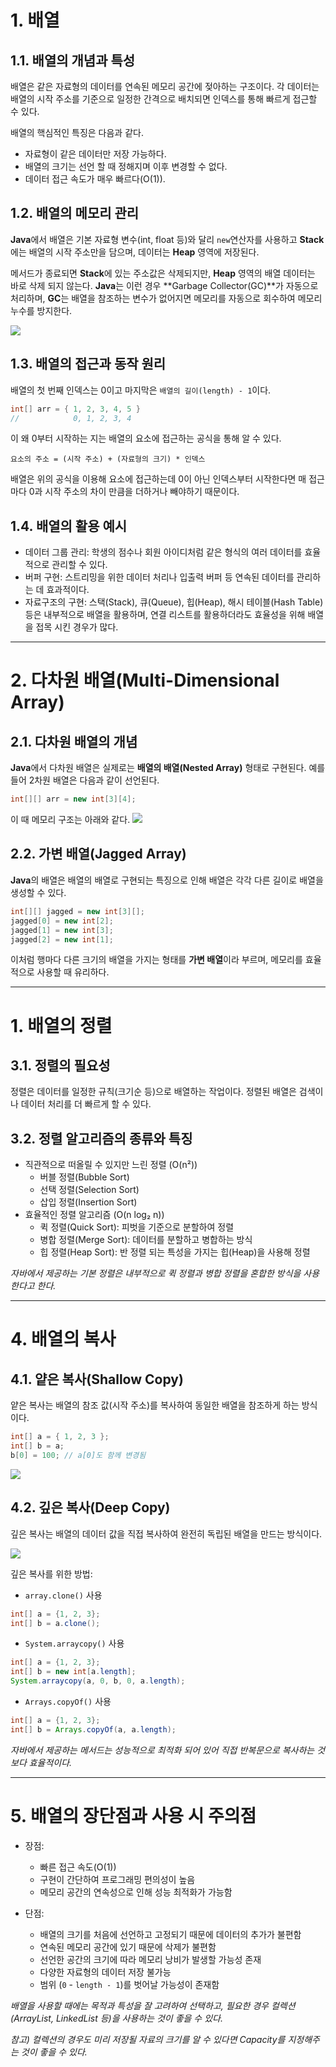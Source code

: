 # 1. 배열
## 1.1. 배열의 개념과 특성
배열은 같은 자료형의 데이터를 연속된 메모리 공간에 젖아하는 구조이다.
각 데이터는 배열의 시작 주소를 기준으로 일정한 간격으로 배치되면 인덱스를 통해 빠르게 접근할 수 있다.

배열의 핵심적인 특징은 다음과 같다.
* 자료형이 같은 데이터만 저장 가능하다.
* 배열의 크기는 선언 할 때 정해지며 이후 변경할 수 없다.
* 데이터 접근 속도가 매우 빠르다(O(1)).
## 1.2. 배열의 메모리 관리
**Java**에서 배열은 기본 자료형 변수(int, float 등)와 달리 `new`연산자를 사용하고 **Stack**에는 배열의 시작 주소만을 담으며, 데이터는 **Heap** 영역에 저장된다.


메서드가 종료되면 **Stack**에 있는 주소값은 삭제되지만, **Heap** 영역의 배열 데이터는 바로 삭제 되지 않는다.
**Java**는 이런 경우 **Garbage Collector(GC)**가 자동으로 처리하며, **GC**는 배열을 참조하는 변수가 없어지면 메모리를 자동으로 회수하여 메모리 누수를 방지한다. 

![](https://velog.velcdn.com/images/hueyjeong/post/687f001a-6354-4f7f-80f6-d0ddf92bf748/image.png)

## 1.3. 배열의 접근과 동작 원리
배열의 첫 번째 인덱스는 0이고 마지막은 `배열의 길이(length) - 1`이다.
```java
int[] arr = { 1, 2, 3, 4, 5 }
//            0, 1, 2, 3, 4
```

이 왜 0부터 시작하는 지는 배열의 요소에 접근하는 공식을 통해 알 수 있다.
```
요소의 주소 = (시작 주소) + (자료형의 크기) * 인덱스
```
배열은 위의 공식을 이용해 요소에 접근하는데 0이 아닌 인덱스부터 시작한다면 매 접근마다 0과 시작 주소의 차이 만큼을 더하거나 빼야하기 때문이다.

## 1.4. 배열의 활용 예시
* 데이터 그룹 관리: 학생의 점수나 회원 아이디처럼 같은 형식의 여러 데이터를 효율적으로 관리할 수 있다.
* 버퍼 구현: 스트리밍을 위한 데이터 처리나 입출력 버퍼 등 연속된 데이터를 관리하는 데 효과적이다.
* 자료구조의 구현: 스택(Stack), 큐(Queue), 힙(Heap), 해시 테이블(Hash Table) 등은 내부적으로 배열을 활용하며, 연결 리스트를 활용하더라도 효율성을 위해 배열을 접목 시킨 경우가 많다.
---
# 2. 다차원 배열(Multi-Dimensional Array)
## 2.1. 다차원 배열의 개념
**Java**에서 다차원 배열은 실제로는 **배열의 배열(Nested Array)** 형태로 구현된다.
예를 들어 2차원 배열은 다음과 같이 선언된다.
```java
int[][] arr = new int[3][4];
```
이 때 메모리 구조는 아래와 같다.
![](https://velog.velcdn.com/images/hueyjeong/post/b933f3d8-6e90-4dae-882e-23038f6a20ce/image.png)

## 2.2. 가변 배열(Jagged Array)
**Java**의 배열은 배열의 배열로 구현되는 특징으로 인해 배열은 각각 다른 길이로 배열을 생성할 수 있다.
```java
int[][] jagged = new int[3][];
jagged[0] = new int[2];
jagged[1] = new int[3];
jagged[2] = new int[1];
```
이처럼 행마다 다른 크기의 배열을 가지는 형태를 **가변 배열**이라 부르며, 메모리를 효율적으로 사용할 때 유리하다.

---
# 1. 배열의 정렬
## 3.1. 정렬의 필요성
정렬은 데이터를 일정한 규칙(크기순 등)으로 배열하는 작업이다.
정렬된 배열은 검색이나 데이터 처리를 더 빠르게 할 수 있다.
## 3.2. 정렬 알고리즘의 종류와 특징
* 직관적으로 떠올릴 수 있지만 느린 정렬 (O(n²))
  * 버블 정렬(Bubble Sort)
  * 선택 정렬(Selection Sort)
  * 삽입 정렬(Insertion Sort)
* 효율적인 정렬 알고리즘 (O(n log₂ n))
  * 퀵 정렬(Quick Sort): 피벗을 기준으로 분할하여 정렬
  * 병합 정렬(Merge Sort): 데이터를 분할하고 병합하는 방식
  * 힙 정렬(Heap Sort): 반 정렬 되는 특성을 가지는 힙(Heap)을 사용해 정렬

*자바에서 제공하는 기본 정렬은 내부적으로 퀵 정렬과 병합 정렬을 혼합한 방식을 사용한다고 한다.*

---

# 4. 배열의 복사
## 4.1. 얕은 복사(Shallow Copy)
얕은 복사는 배열의 참조 값(시작 주소)를 복사하여 동일한 배열을 참조하게 하는 방식이다.
```java
int[] a = { 1, 2, 3 };
int[] b = a;
b[0] = 100; // a[0]도 함께 변경됨
```

![](https://velog.velcdn.com/images/hueyjeong/post/e2b81b5b-1ae2-4429-adf0-0c2fc599a016/image.png)

## 4.2. 깊은 복사(Deep Copy)
깊은 복사는 배열의 데이터 값을 직접 복사하여 완전히 독립된 배열을 만드는 방식이다.

![](https://velog.velcdn.com/images/hueyjeong/post/edfdec6b-c1d1-4ad4-b580-7226ba2eff2d/image.png)


깊은 복사를 위한 방법:
- `array.clone()` 사용
```java
int[] a = {1, 2, 3};
int[] b = a.clone();
```

- `System.arraycopy()` 사용
```java
int[] a = {1, 2, 3};
int[] b = new int[a.length];
System.arraycopy(a, 0, b, 0, a.length);
```

- `Arrays.copyOf()` 사용
```java
int[] a = {1, 2, 3};
int[] b = Arrays.copyOf(a, a.length);
```

*자바에서 제공하는 메서드는 성능적으로 최적화 되어 있어 직접 반복문으로 복사하는 것 보다 효율적이다.*

---

# 5. 배열의 장단점과 사용 시 주의점
* 장점:
  * 빠른 접근 속도(O(1))
  * 구현이 간단하여 프로그래밍 편의성이 높음
  * 메모리 공간의 연속성으로 인해 성능 최적화가 가능함

* 단점:
  * 배열의 크기를 처음에 선언하고 고정되기 때문에 데이터의 추가가 불편함
  * 연속된 메모리 공간에 있기 때문에 삭제가 불편함
  * 선언한 공간의 크기에 따라 메모리 낭비가 발생할 가능성 존재
  * 다양한 자료형의 데이터 저장 불가능
  * 범위 (`0` - `length - 1`)를 벗어날 가능성이 존재함

*배열을 사용할 때에는 목적과 특성을 잘 고려하여 선택하고, 필요한 경우 컬렉션(ArrayList, LinkedList 등)을 사용하는 것이 좋을 수 있다.*

*참고) 컬렉션의 경우도 미리 저장될 자료의 크기를 알 수 있다면 Capacity를 지정해주는 것이 좋을 수 있다.*
